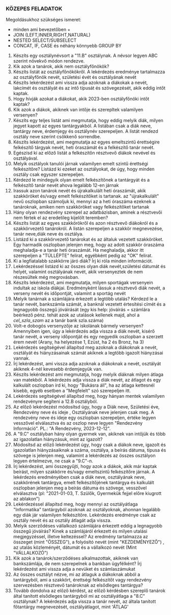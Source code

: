 ### KÖZEPES FELADATOK
Megoldásukhoz szükséges ismeret:
- minden ami bevezetőben +
- JOIN (LEFT,INNER,RIGHT,NATURAL)
- NESTED SELECT/SUBSELECT
- CONCAT, IF, CASE és néhány könnyebb GROUP BY

1. Készíts egy osztálynévsort a "11.B" osztálynak. A névsor legyen ABC szerint növekvő módon rendezve.
2. Kik azok a tanárok, akik nem osztályfőnökök?
3. Készíts listát az osztályfőnökökről. A lekérdezés eredménye tartalmazza az osztályfőnök nevét, születési évét és osztályának nevét
4. Készíts lekérdezést ami vissza adja azoknak a diákokak a nevét, lakcímét és osztályát és az intő típusát és szövegezését, akik eddig intőt kaptak.
5. Hogy hívják azokat a diákokat, akik 2023-ben osztályfőnöki intőt kaptak?
6. Kik azok a diákok, akiknek van intője és szerepltek valamilyen versenyen?
7. Készíts egy teljes listát ami megmutatja, hogy eddig melyik diák, milyen jegyet kapott az egyes tantárgyakból. A listában csak a diák neve, tantárgy neve, érdemjegy és osztálynév szerepeljen. A listát rendezd osztály neve szerint csökkenő sorrendbe.
8. Készíts lekérdezést, ami megmutatja az egyes emeltszintű érettségire felkészítő tárgyak nevét, heti óraszámát és a felkészítő tanár nevét.
9. Egészísd ki az előző listát a felkészítőn résztvevő diákok nevével és osztályával.
10. Melyik osztályok tanulói járnak valamilyen emelt szintű érettségi felkészítőre? Listázd ki ezeket az osztályokat, de úgy, hogy minden osztály csak egyszer szerepeljen.
11. Kérdezd le mindegyik olyan emelt felkészítőnek a tantárgyát és a felkészítő tanár nevét ahova legalább 12-en járnak
12. Irassuk azon tanárok nevét és újrakalkulált heti óraszámát, akik szakköröket és/vagy emelt felkészítőket is tartanak. az "újrakalkulált" nevű oszlopban számoljuk ki, mennyi az a heti óraszáma ezeknek a tanároknak, amiken nem szakköröket vagy felkészítőket tartanak
13. Hány olyan rendezvény szerepel az adatbázisban, aminek a résztvevői nem fértek el az eredetileg kijelölt teremben?
14. Készíts listát az egyes szakkörökről és azon résztvevő diákokról és a szakkörvezető tanárokról. A listán szerepeljen a szakkör megnevezése, tanár neve,diák neve és osztálya.
15. Listázd ki a szakkörvezető tanárokat és az általuk vezetett szakköröket. Egy harmadik oszlopban jelenjen meg, hogy az adott szakkör óraszáma meghaladja-e a tanár heti óraszámát. Ha meghaladja, akkor itt szerepeljen a "TÚLLÉPTE" felirat, egyébként pedig az "OK" felirat.
16. Ki a legfiatalabb szakkörre járó diák? Írj ki róla minden információt.
17. Lekérdezéssel listázd ki az összes olyan diák nevét,születési dátumát és helyét, valamint osztályának nevét, akik versenyeztek de nem részesültek még megrovásban.
18. Készíts lekérdezést, ami megmutatja, milyen sportágak versenyein indultak az iskola diákjai. Eredményként lássuk a résztvevő diák nevét, a verseny nevét és időpontját, valamint a sportág nevét
19. Melyik tanárnak a számlájára érkezett a legtöbb utalás? Kérdezd le a tanár nevét, bankszámla számát, a banknál vezetett értesítési címét és a legnagyobb összegű jóváírását (egy kis help: jóváírás = számlára beérkező pénz. tehát azok az utalások kellenek majd, ahol a *cel_szla_szam* az a tanár bank szla.száma)
20. Volt-e dobogós versenyzője az iskolának bármely versenyen? Amennyiben igen, úgy a lekérdezés adja vissza a diák nevét, kisérő tanár nevét, a verseny időpontját és egy negyedik oszlopban a szerzett érem nevét (Arany, ha helyezése 1, Ezüst, ha 2 és Bronz, ha 3)
21. Lekérdezés segítségével állapítsd meg azoknak a diákoknak a nevét, osztályát és hiányzásainak számát akiknek a legtöbb igazolt hiányzásai vannak.
22. Írj lekérdezést, ami vissza adja azoknak a diákoknak a nevét, osztályát akiknek 4-nél kevesebb érdemjegyük van.
23. Készíts lekérdezést ami megmutatja, hogy melyik diáknak milyen átlaga van matekból. A lekérdezés adja vissza a diák nevét, az átlagot és egy kalkulált oszlopban írd ki, hogy "Bukásra áll", ha az átlaga kettesnél kisebb, egyéb esetben a "Megfelelt" szó szerepeljen itt.
24. Lekérdezés segítségével állapítsd meg, hogy hányan mentek valamilyen rendezvényre segíteni a 12.B osztályból.
25. Az előző lekérdezést módosítsd úgy, hogy a Diák neve, Születési éve, Rendezvény neve és ideje , Osztályának neve jelenjen csak meg. A rendezvény neve és ideje egy oszlopban szerepeljen, értéke legyen vesszővel elválasztva és az oszlop neve legyen "Rendezvény Információ".
     PL.: "A Rendezvény, 2023-12-12".
26. A "9.C" osztályban hány olyan gyermek van, akiknek van intőjük és több az igazolatlan hiányzásuk, mint az igazolt?
27. Módosítsd az előző lekérdezést úgy, hogy csak a diákok neve, igazolt és igazolatlan hiányzásaiknak a száma, osztálya, a beírás dátuma, típusa és szövege is jelenjen meg, valamint a lekérdezés az összes osztályon legyen értelmezve, ne csak a "9.C"-n.
28. Írj lekérdezést, ami összegyűjti, hogy azok a diákok, akik már kaptak beírást, milyen szakkörre és/vagy emeltszintű felkészítőre járnak. A lekérdezés eredményében csak a diák neve, osztályának neve, szakkörének tantárgya, emelt felkészítőjének tantárgya és kalkulált oszlopban jelenjen meg a beírás dátuma és szövege, vesszővel elválasztva (pl: "2021-01-03, T. Szülők, Gyermekük fejjel előre kiugrott az ablakon")
29. Lekérdezéssel állapítsd meg, hogy mennyi az osztályátlaga "Informatika" tantárgyból azoknak az osztályoknak, ahonnan legalább egy diák jár valamilyen felkészítőre. Lekérdezés eredménye csak az osztály nevét és az osztály átlagát adja vissza.
30. Melyik szerződéses vállalkozó számlájára érkezett eddig a legnagyobb összegű jóváírás? Kinek a számlájáról érkezett és milyen utalási megjegyzéssel, illetve keltezéssel? Az eredmény tartalmazza az összeget (mint "ÖSSZEG"), a folyósító nevét (mint "KEZDEMÉNYEZŐ") , az utalás közleményét, dátumát és a vállalkozó nevét (Mint "VÁLLALKOZÓ")
31. Kik azok a tanárok/szerződéses alkalmazottak, akiknek van bankszámlája, de nem szerepelnek a bankban ügyfélként? Írj lekérdezést ami vissza adja a nevüket és számlaszámukat
32. Az összes osztályt nézve, mi az átlaguk a diákoknak abból a tantárgyból, ami a szakkört, érettségi felkészítőt vagy rendezvény szervezésben résztvevő tanároknak az elsődleges tantárgya?
33. Tovább dondolva az előző kérdést, az előző kérdésben szereplő tanárok által tanított elsődleges tantárgyból mi az osztályátlaga a "8.C" osztálynak? A lekérdezés adja vissza a tanár nevét, az általa tanított főtantárgy megnevezését, osztályátlagot, mint 'ÁTLAG'

